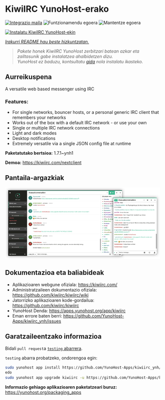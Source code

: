<!--
Ohart ongi: README hau automatikoki sortu da <https://github.com/YunoHost/apps/tree/master/tools/readme_generator>ri esker
EZ editatu eskuz.
-->

# KiwiIRC YunoHost-erako

[![Integrazio maila](https://dash.yunohost.org/integration/kiwiirc.svg)](https://dash.yunohost.org/appci/app/kiwiirc) ![Funtzionamendu egoera](https://ci-apps.yunohost.org/ci/badges/kiwiirc.status.svg) ![Mantentze egoera](https://ci-apps.yunohost.org/ci/badges/kiwiirc.maintain.svg)

[![Instalatu KiwiIRC YunoHost-ekin](https://install-app.yunohost.org/install-with-yunohost.svg)](https://install-app.yunohost.org/?app=kiwiirc)

*[Irakurri README hau beste hizkuntzatan.](./ALL_README.md)*

> *Pakete honek KiwiIRC YunoHost zerbitzari batean azkar eta zailtasunik gabe instalatzea ahalbidetzen dizu.*  
> *YunoHost ez baduzu, kontsultatu [gida](https://yunohost.org/install) nola instalatu ikasteko.*

## Aurreikuspena

A versatile web based messenger using IRC

### Features:

- For single networks, bouncer hosts, or a personal generic IRC client that remembers your networks
- Works out of the box with a default IRC network - or use your own
- Single or multiple IRC network connections
- Light and dark modes
- Desktop notifications
- Extremely versatile via a single JSON config file at runtime


**Paketatutako bertsioa:** 1.7.1~ynh1

**Demoa:** <https://kiwiirc.com/nextclient>

## Pantaila-argazkiak

![KiwiIRC(r)en pantaila-argazkia](./doc/screenshots/screenshot.png)

## Dokumentazioa eta baliabideak

- Aplikazioaren webgune ofiziala: <https://kiwiirc.com/>
- Administratzaileen dokumentazio ofiziala: <https://github.com/kiwiirc/kiwiirc/wiki>
- Jatorrizko aplikazioaren kode-gordailua: <https://github.com/kiwiirc/kiwiirc>
- YunoHost Denda: <https://apps.yunohost.org/app/kiwiirc>
- Eman errore baten berri: <https://github.com/YunoHost-Apps/kiwiirc_ynh/issues>

## Garatzaileentzako informazioa

Bidali `pull request`a [`testing` abarrera](https://github.com/YunoHost-Apps/kiwiirc_ynh/tree/testing).

`testing` abarra probatzeko, ondorengoa egin:

```bash
sudo yunohost app install https://github.com/YunoHost-Apps/kiwiirc_ynh/tree/testing --debug
edo
sudo yunohost app upgrade kiwiirc -u https://github.com/YunoHost-Apps/kiwiirc_ynh/tree/testing --debug
```

**Informazio gehiago aplikazioaren paketatzeari buruz:** <https://yunohost.org/packaging_apps>
